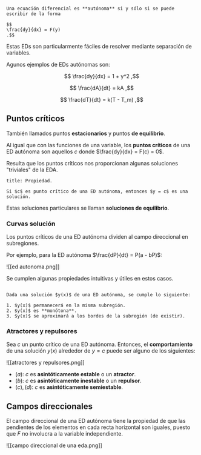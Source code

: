 ```ad-definition

Una ecuación diferencial es **autónoma** si y sólo si se puede escribir de la forma

$$
\frac{dy}{dx} = F(y)
.$$

```

Estas EDs son particularmente fáciles de resolver mediante separación de variables.

Agunos ejemplos de EDs autónomas son:

$$
\frac{dy}{dx} = 1 + y^2
,$$

$$
\frac{dA}{dt} = kA
,$$

$$
\frac{dT}{dt} = k(T - T_m)
,$$

## Puntos críticos

También llamados puntos **estacionarios** y puntos **de equilibrio**.

Al igual que con las funciones de una variable, los **puntos críticos** de una ED autónoma son aquellos $c$ donde $\frac{dy}{dx} = F(c) = 0$.

Resulta que los puntos críticos nos proporcionan algunas soluciones "triviales" de la EDA.

```ad-proposition
title: Propiedad.

Si $c$ es punto crítico de una ED autónoma, entonces $y = c$ es una solución.

```

Estas soluciones particulares se llaman **soluciones de equilibrio**.

### Curvas solución

Los puntos críticos de una ED autónoma dividen al campo direccional en subregiones.

Por ejemplo, para la ED autónoma $\frac{dP}{dt} = P(a - bP)$:

![[ed autonoma.png]]

Se cumplen algunas propiedades intuitivas y útiles en estos casos.

```ad-theorem

Dada una solución $y(x)$ de una ED autónoma, se cumple lo siguiente:

1. $y(x)$ permanecerá en la misma subregión.
2. $y(x)$ es **monótona**.
3. $y(x)$ se aproximará a los bordes de la subregión (de existir).

```

### Atractores y repulsores

Sea $c$ un punto crítico de una ED autónoma. Entonces, el **comportamiento** de una solución $y(x)$ alrededor de $y = c$ puede ser alguno de los siguientes:

![[atractores y repulsores.png]]

- $(a)$: $c$ es **asintóticamente estable** o un **atractor**.
- $(b)$: $c$ es **asintóticamente inestable** o un **repulsor**.
- $(c), (d)$: $c$ es **asintóticamente semiestable**.

## Campos direccionales

El campo direccional de una ED autónoma tiene la propiedad de que las pendientes de los elementos en cada recta horizontal son iguales, puesto que $F$ no involucra a la variable independiente.

![[campo direccional de una eda.png]]
